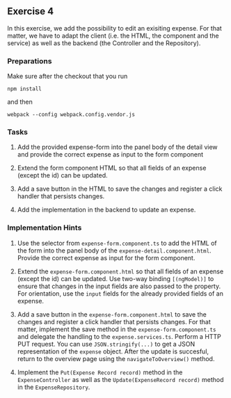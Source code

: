 ## Exercise 4 ##

In this exercise, we add the possibility to edit an exisiting expense. For that matter, we have to adapt the client (i.e. the HTML, the component and the service) as well as the backend (the Controller and the Repository).

### Preparations ###

Make sure after the checkout that you run

	npm install

and then

	webpack --config webpack.config.vendor.js


### Tasks ###


1. Add the provided expense-form into the panel body of the detail view and provide the correct expense as input to the form component

2. Extend the form component HTML so that all fields of an expense (except the id) can be updated.

3. Add a save button in the HTML to save the changes and register a click handler that persists changes. 

4. Add the implementation in the backend to update an expense.

### Implementation Hints ###


1. Use the selector from `expense-form.component.ts` to add the HTML of the form into the panel body of the `expense-detail.component.html`. Provide the correct expense as input for the form component.

2. Extend the `expense-form.component.html` so that all fields of an expense (except the id) can be updated. Use two-way binding `[(ngModel)]` to ensure that changes in the input fields are also passed to the property. For orientation, use the `input` fields for the already provided fields of an expense.

3. Add a save button in the `expense-form.component.html` to save the changes and register a click handler that persists changes. For that matter, implement the save method in the `expense-form.component.ts` and delegate the handling to the `expense.services.ts`. Perform a HTTP PUT request. You can use `JSON.stringify(...)` to get a JSON representation of the `expense` object. After the update is succesful, return to the overview page using the `navigateToOverview()` method.

4. Implement the `Put(Expense Record record)` method in the `ExpenseController` as well as the `Update(ExpenseRecord record)` method in the `ExpenseRepository`.